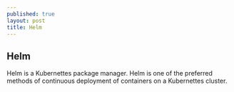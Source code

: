 ```yaml
---
published: true
layout: post
title: Helm
---
```

## Helm

Helm is a Kubernettes package manager. Helm is one of the preferred methods of continuous deployment of containers on a Kubernettes cluster.
